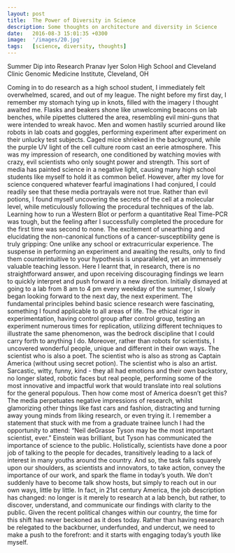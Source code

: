```yaml
---
layout: post
title:  The Power of Diversity in Science
description: Some thoughts on architecture and diversity in Science
date:   2016-08-3 15:01:35 +0300
image:  '/images/20.jpg'
tags:   [science, diversity, thoughts]
---
```


Summer Dip into Research
Pranav Iyer
Solon High School and Cleveland Clinic Genomic Medicine Institute, Cleveland, OH

Coming in to do research as a high school student, I immediately felt overwhelmed, scared, and out of my league. The night before my first day, I remember my stomach tying up in knots, filled with the imagery I thought awaited me. Flasks and beakers shone like unwelcoming beacons on lab benches, while pipettes cluttered the area, resembling evil mini-guns that were intended to wreak havoc. Men and women hastily scurried around like robots in lab coats and goggles, performing experiment after experiment on their unlucky test subjects. Caged mice shrieked in the background, while the purple UV light of the cell culture room cast an eerie atmosphere.
This was my impression of research, one conditioned by watching movies with crazy, evil scientists who only sought power and strength. This sort of media has painted science in a negative light, causing many high school students like myself to hold it as common belief. 
However, after my love for science conquered whatever fearful imaginations I had conjured, I could readily see that these media portrayals were not true. Rather than evil potions, I found myself uncovering the secrets of the cell at a molecular level, while meticulously following the procedural techniques of the lab. Learning how to run a Western Blot or perform a quantitative Real Time-PCR was tough, but the feeling after I successfully completed the procedure for the first time was second to none. The excitement of unearthing and elucidating the non-canonical functions of a cancer-susceptibility gene is truly gripping: One unlike any school or extracurricular experience. The suspense in performing an experiment and awaiting the results, only to find them counterintuitive to your hypothesis is unparalleled, yet an immensely valuable teaching lesson. Here I learnt that, in research, there is no straightforward answer, and upon receiving discouraging findings we learn to quickly interpret and push forward in a new direction. Initially dismayed at going to a lab from 8 am to 4 pm every weekday of the summer, I slowly began looking forward to the next day, the next experiment. The fundamental principles behind basic science research were fascinating, something I found applicable to all areas of life. The ethical rigor in experimentation, having control group after control group, testing an experiment numerous times for replication, utilizing different techniques to illustrate the same phenomenon, was the bedrock discipline that I could carry forth to anything I do. 
Moreover, rather than robots for scientists, I uncovered wonderful people, unique and different in their own ways. The scientist who is also a poet. The scientist who is also as strong as Captain America (without using secret potion). The scientist who is also an artist. Sarcastic, witty, funny, kind - they all had emotions and their own backstory, no longer slated, robotic faces but real people, performing some of the most innovative and impactful work that would translate into real solutions for the general populous. 
Then how come most of America doesn’t get this? The media perpetuates negative impressions of research, whilst glamorizing other things like fast cars and fashion, distracting and turning away young minds from liking research, or even trying it. I remember a statement that stuck with me from a graduate trainee lunch I had the opportunity to attend: “Neil deGrasse Tyson may be the most important scientist, ever.” Einstein was brilliant, but Tyson has communicated the importance of science to the public. Holistically, scientists have done a poor job of talking to the people for decades, transitively leading to a lack of interest in many youths around the country. And so, the task falls squarely upon our shoulders, as scientists and innovators, to take action, convey the importance of our work, and spark the flame in today’s youth. We don’t suddenly have to become talk show hosts, but simply to reach out in our own ways, little by little. 
In fact, in 21st century America, the job description has changed: no longer is it merely to research at a lab bench, but rather, to discover, understand, and communicate our findings with clarity to the public. Given the recent political changes within our country, the time for this shift has never beckoned as it does today. Rather than having research be relegated to the backburner, underfunded, and undercut, we need to make a push to the forefront: and it starts with engaging today’s youth like myself. 

